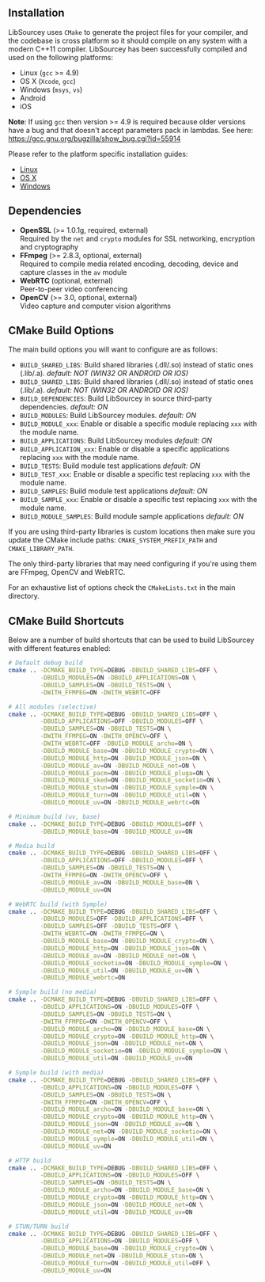## Installation

LibSourcey uses `CMake` to generate the project files for your compiler, and the codebase is cross platform so it should compile on any system with a modern C++11 compiler. LibSourcey has been successfully compiled and used on the following platforms:

* Linux (`gcc` >= 4.9)
* OS X (`Xcode`, `gcc`)
* Windows (`msys`, `vs`)
* Android
* iOS

**Note**: If using `gcc` then version >= 4.9 is required because older versions have a bug and that doesn't accept parameters pack in lambdas. See here: https://gcc.gnu.org/bugzilla/show_bug.cgi?id=55914

Please refer to the platform specific installation guides:

* [Linux](/installation-linux.md)
* [OS X](/installation-osx.md)
* [Windows](/installation-windows.md)

## Dependencies

<!-- * **LibUV** (>= 1.8.0, required, internal)  
  Networking, filesystem and cross platform utilities -->
* **OpenSSL** (>= 1.0.1g, required, external)  
  Required by the `net` and `crypto` modules for SSL networking, encryption and cryptography
* **FFmpeg** (>= 2.8.3, optional, external)  
  Required to compile media related encoding, decoding, device and capture classes in the `av` module
* **WebRTC** (optional, external)  
  Peer-to-peer video conferencing
* **OpenCV** (>= 3.0, optional, external)  
  Video capture and computer vision algorithms
<!-- * **RtAudio** (>= 4.1.2, optional, internal)
Audio capture -->

## CMake Build Options

The main build options you will want to configure are as follows:

* `BUILD_SHARED_LIBS`: Build shared libraries (.dll/.so) instead of static ones (.lib/.a). _default: NOT (WIN32 OR ANDROID OR IOS)_  
* `BUILD_SHARED_LIBS`: Build shared libraries (.dll/.so) instead of static ones (.lib/.a). _default: NOT (WIN32 OR ANDROID OR IOS)_  
* `BUILD_DEPENDENCIES`: Build LibSourcey in source third-party dependencies. _default: ON_  
* `BUILD_MODULES`: Build LibSourcey modules. _default: ON_  
* `BUILD_MODULE_xxx`: Enable or disable a specific module replacing `xxx` with the module name.  
* `BUILD_APPLICATIONS`: Build LibSourcey modules _default: ON_  
* `BUILD_APPLICATION_xxx`: Enable or disable a specific applications replacing `xxx` with the module name.  
* `BUILD_TESTS`: Build module test applications _default: ON_  
* `BUILD_TEST_xxx`: Enable or disable a specific test replacing `xxx` with the module name.
* `BUILD_SAMPLES`: Build module test applications _default: ON_  
* `BUILD_SAMPLE_xxx`: Enable or disable a specific test replacing `xxx` with the module name.
* `BUILD_MODULE_SAMPLES`: Build module sample applications _default: ON_  

If you are using third-party libraries is custom locations then make sure you update the CMake include paths: `CMAKE_SYSTEM_PREFIX_PATH` and `CMAKE_LIBRARY_PATH`.

The only third-party libraries that may need configuring if you're using them are FFmpeg, OpenCV and WebRTC.

For an exhaustive list of options check the `CMakeLists.txt` in the main directory.

## CMake Build Shortcuts

Below are a number of build shortcuts that can be used to build LibSourcey with different features enabled:

~~~ bash
# Default debug build
cmake .. -DCMAKE_BUILD_TYPE=DEBUG -DBUILD_SHARED_LIBS=OFF \
         -DBUILD_MODULES=ON -DBUILD_APPLICATIONS=ON \
         -DBUILD_SAMPLES=ON -DBUILD_TESTS=ON \
         -DWITH_FFMPEG=ON -DWITH_WEBRTC=OFF

# All modules (selective)
cmake .. -DCMAKE_BUILD_TYPE=DEBUG -DBUILD_SHARED_LIBS=OFF \
         -DBUILD_APPLICATIONS=OFF -DBUILD_MODULES=OFF \
         -DBUILD_SAMPLES=ON -DBUILD_TESTS=ON \
         -DWITH_FFMPEG=ON -DWITH_OPENCV=OFF \
         -DWITH_WEBRTC=OFF -DBUILD_MODULE_archo=ON \
         -DBUILD_MODULE_base=ON -DBUILD_MODULE_crypto=ON \
         -DBUILD_MODULE_http=ON -DBUILD_MODULE_json=ON \
         -DBUILD_MODULE_av=ON -DBUILD_MODULE_net=ON \
         -DBUILD_MODULE_pacm=ON -DBUILD_MODULE_pluga=ON \
         -DBUILD_MODULE_sked=ON -DBUILD_MODULE_socketio=ON \
         -DBUILD_MODULE_stun=ON -DBUILD_MODULE_symple=ON \
         -DBUILD_MODULE_turn=ON -DBUILD_MODULE_util=ON \
         -DBUILD_MODULE_uv=ON -DBUILD_MODULE_webrtc=ON

# Minimum build (uv, base)
cmake .. -DCMAKE_BUILD_TYPE=DEBUG -DBUILD_MODULES=OFF \
         -DBUILD_MODULE_base=ON -DBUILD_MODULE_uv=ON

# Media build
cmake .. -DCMAKE_BUILD_TYPE=DEBUG -DBUILD_SHARED_LIBS=OFF \
         -DBUILD_APPLICATIONS=OFF -DBUILD_MODULES=OFF \
         -DBUILD_SAMPLES=ON -DBUILD_TESTS=ON \
         -DWITH_FFMPEG=ON -DWITH_OPENCV=OFF \
         -DBUILD_MODULE_av=ON -DBUILD_MODULE_base=ON \
         -DBUILD_MODULE_uv=ON

# WebRTC build (with Symple)
cmake .. -DCMAKE_BUILD_TYPE=DEBUG -DBUILD_SHARED_LIBS=OFF \
         -DBUILD_MODULES=OFF -DBUILD_APPLICATIONS=OFF \
         -DBUILD_SAMPLES=OFF -DBUILD_TESTS=OFF \
         -DWITH_WEBRTC=ON -DWITH_FFMPEG=ON \
         -DBUILD_MODULE_base=ON -DBUILD_MODULE_crypto=ON \
         -DBUILD_MODULE_http=ON -DBUILD_MODULE_json=ON \
         -DBUILD_MODULE_av=ON -DBUILD_MODULE_net=ON \
         -DBUILD_MODULE_socketio=ON -DBUILD_MODULE_symple=ON \
         -DBUILD_MODULE_util=ON -DBUILD_MODULE_uv=ON \
         -DBUILD_MODULE_webrtc=ON

# Symple build (no media)
cmake .. -DCMAKE_BUILD_TYPE=DEBUG -DBUILD_SHARED_LIBS=OFF \
         -DBUILD_APPLICATIONS=ON -DBUILD_MODULES=OFF \
         -DBUILD_SAMPLES=ON -DBUILD_TESTS=ON \
         -DWITH_FFMPEG=ON -DWITH_OPENCV=OFF \
         -DBUILD_MODULE_archo=ON -DBUILD_MODULE_base=ON \
         -DBUILD_MODULE_crypto=ON -DBUILD_MODULE_http=ON \
         -DBUILD_MODULE_json=ON -DBUILD_MODULE_net=ON \
         -DBUILD_MODULE_socketio=ON -DBUILD_MODULE_symple=ON \
         -DBUILD_MODULE_util=ON -DBUILD_MODULE_uv=ON

# Symple build (with media)
cmake .. -DCMAKE_BUILD_TYPE=DEBUG -DBUILD_SHARED_LIBS=OFF \
         -DBUILD_APPLICATIONS=ON -DBUILD_MODULES=OFF \
         -DBUILD_SAMPLES=ON -DBUILD_TESTS=ON \
         -DWITH_FFMPEG=ON -DWITH_OPENCV=OFF \
         -DBUILD_MODULE_archo=ON -DBUILD_MODULE_base=ON \
         -DBUILD_MODULE_crypto=ON -DBUILD_MODULE_http=ON \
         -DBUILD_MODULE_json=ON -DBUILD_MODULE_av=ON \
         -DBUILD_MODULE_net=ON -DBUILD_MODULE_socketio=ON \
         -DBUILD_MODULE_symple=ON -DBUILD_MODULE_util=ON \
         -DBUILD_MODULE_uv=ON

# HTTP build
cmake .. -DCMAKE_BUILD_TYPE=DEBUG -DBUILD_SHARED_LIBS=OFF \
         -DBUILD_APPLICATIONS=ON -DBUILD_MODULES=OFF \
         -DBUILD_SAMPLES=ON -DBUILD_TESTS=ON \
         -DBUILD_MODULE_archo=ON -DBUILD_MODULE_base=ON \
         -DBUILD_MODULE_crypto=ON -DBUILD_MODULE_http=ON \
         -DBUILD_MODULE_json=ON -DBUILD_MODULE_net=ON \
         -DBUILD_MODULE_util=ON -DBUILD_MODULE_uv=ON

# STUN/TURN build
cmake .. -DCMAKE_BUILD_TYPE=DEBUG -DBUILD_SHARED_LIBS=OFF \
         -DBUILD_APPLICATIONS=ON -DBUILD_MODULES=OFF \
         -DBUILD_MODULE_base=ON -DBUILD_MODULE_crypto=ON \
         -DBUILD_MODULE_net=ON -DBUILD_MODULE_stun=ON \
         -DBUILD_MODULE_turn=ON -DBUILD_MODULE_util=OFF \
         -DBUILD_MODULE_uv=ON
~~~
